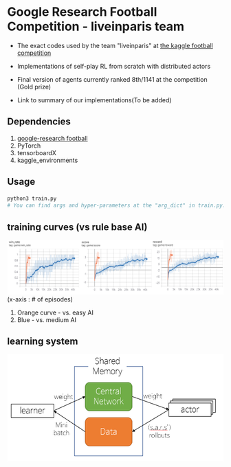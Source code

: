 # Google Research Football Competition - liveinparis team

* The exact codes used by the team "liveinparis" at [the kaggle football competition](https://www.kaggle.com/c/google-football)

* Implementations of self-play RL from scratch with distributed actors 

* Final version of agents currently ranked 8th/1141 at the competition (Gold prize)

* Link to summary of our implementations(To be added)


## Dependencies
1. [google-research football](https://github.com/google-research/football)
2. PyTorch
3. tensorboardX
4. kaggle_environments

## Usage
```bash
python3 train.py 
# You can find args and hyper-parameters at the "arg_dict" in train.py. 
```

## training curves (vs rule base AI)
![](data/images/trained_result.png)
(x-axis : # of episodes)
1. Orange curve - vs. easy AI
2. Blue - vs. medium AI 

## learning system
<img src="data/images/system.PNG" height="250"></img>



